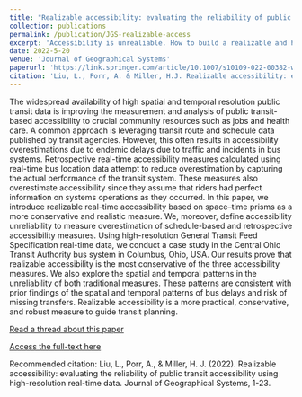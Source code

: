 ```yaml
---
title: "Realizable accessibility: evaluating the reliability of public transit accessibility using high-resolution real-time data"
collection: publications
permalink: /publication/JGS-realizable-access
excerpt: 'Accessibility is unrealiable. How to build a realizable and human-centric accessibility measure for transit users that cannot outrun buses and predict the future?'
date: 2022-5-20
venue: 'Journal of Geographical Systems'
paperurl: 'https://link.springer.com/article/10.1007/s10109-022-00382-w'
citation: 'Liu, L., Porr, A. & Miller, H.J. Realizable accessibility: evaluating the reliability of public transit accessibility using high-resolution real-time data. J Geogr Syst (2022). https://doi.org/10.1007/s10109-022-00382-w'
---
```


The widespread availability of high spatial and temporal resolution public transit data is improving the measurement and analysis of public transit-based accessibility to crucial community resources such as jobs and health care. A common approach is leveraging transit route and schedule data published by transit agencies. However, this often results in accessibility overestimations due to endemic delays due to traffic and incidents in bus systems. Retrospective real-time accessibility measures calculated using real-time bus location data attempt to reduce overestimation by capturing the actual performance of the transit system. These measures also overestimate accessibility since they assume that riders had perfect information on systems operations as they occurred. In this paper, we introduce realizable real-time accessibility based on space–time prisms as a more conservative and realistic measure. We, moreover, define accessibility unreliability to measure overestimation of schedule-based and retrospective accessibility measures. Using high-resolution General Transit Feed Specification real-time data, we conduct a case study in the Central Ohio Transit Authority bus system in Columbus, Ohio, USA. Our results prove that realizable accessibility is the most conservative of the three accessibility measures. We also explore the spatial and temporal patterns in the unreliability of both traditional measures. These patterns are consistent with prior findings of the spatial and temporal patterns of bus delays and risk of missing transfers. Realizable accessibility is a more practical, conservative, and robust measure to guide transit planning.

[Read a thread about this paper](https://twitter.com/liuluyu0378/status/1528436761424437249)

[Access the full-text here](rdcu.be/cN04u)

Recommended citation: Liu, L., Porr, A., & Miller, H. J. (2022). Realizable accessibility: evaluating the reliability of public transit accessibility using high-resolution real-time data. Journal of Geographical Systems, 1-23.